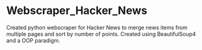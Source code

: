 # Webscraper_Hacker_News
Created python webscraper for Hacker News to merge news items from multiple pages and sort by number of points. Created using BeautifulSoup4 and a OOP paradigm.
